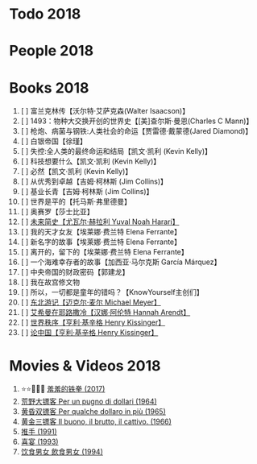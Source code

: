 # Todo 2018

# People 2018

# Books 2018

1. [ ] 富兰克林传【沃尔特·艾萨克森(Walter Isaacson)】
1. [ ] 1493：物种大交换开创的世界史【[美]查尔斯·曼恩(Charles C Mann)】
1. [ ] 枪炮、病菌与钢铁:人类社会的命运【贾雷德·戴蒙德(Jared Diamond)】
1. [ ] 白银帝国【徐瑾】
1. [ ] 失控:全人类的最终命运和结局【凯文·凯利 (Kevin Kelly)】
1. [ ] 科技想要什么【凯文·凯利 (Kevin Kelly)】
1. [ ] 必然【凯文·凯利 (Kevin Kelly)】
1. [ ] 从优秀到卓越【吉姆·柯林斯 (Jim Collins)】
1. [ ] 基业长青【吉姆·柯林斯 (Jim Collins)】
1. [ ] 世界是平的【托马斯·弗里德曼】
1. [ ] 奥赛罗【莎士比亚】
1. [ ] [未来简史【尤瓦尔·赫拉利 Yuval Noah Harari】](https://book.douban.com/subject/26943161/)
1. [ ] 我的天才女友【埃莱娜·费兰特 Elena Ferrante】
1. [ ] 新名字的故事【埃莱娜·费兰特 Elena Ferrante】
1. [ ] 离开的，留下的【埃莱娜·费兰特 Elena Ferrante】
1. [ ] 一个海难幸存者的故事【加西亚·马尔克斯 García Márquez】
1. [ ] 中央帝国的财政密码【郭建龙】
1. [ ] 我在故宫修文物
1. [ ] 所以，一切都是童年的错吗？【KnowYourself主创们】
1. [ ] [东北游记【迈克尔·麦尔 Michael Meyer】](https://book.douban.com/subject/26828349/)
1. [ ] [艾希曼在耶路撒冷【汉娜·阿伦特 Hannah Arendt】](https://book.douban.com/subject/26834183/)
1. [ ] [世界秩序【亨利·基辛格 Henry Kissinger】](https://book.douban.com/subject/26435040/)
1. [ ] [论中国【亨利·基辛格 Henry Kissinger】](https://book.douban.com/subject/26607419/)

# Movies & Videos 2018

1. :star::star::dizzy::dizzy::dizzy: [羞羞的铁拳 (2017)](https://movie.douban.com/subject/27038183/)
1. [荒野大镖客 Per un pugno di dollari (1964)](https://movie.douban.com/subject/1302522/)
1. [黄昏双镖客 Per qualche dollaro in più (1965)](https://movie.douban.com/subject/1295586/)
1. [黄金三镖客 Il buono, il brutto, il cattivo. (1966)](https://movie.douban.com/subject/1401118/)
1. [推手 (1991)](https://movie.douban.com/subject/1306939/)
1. [喜宴 (1993)](https://movie.douban.com/subject/1303037/)
1. [饮食男女 飲食男女 (1994)](https://movie.douban.com/subject/1291818/)
